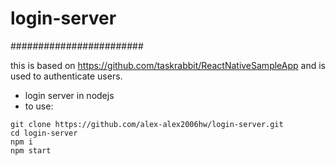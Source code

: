 # login-server
########################

this is based on https://github.com/taskrabbit/ReactNativeSampleApp and is used to authenticate users.
- login server in nodejs
- to use:
```
git clone https://github.com/alex-alex2006hw/login-server.git
cd login-server
npm i
npm start
```
